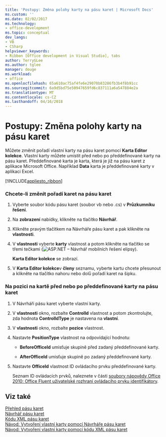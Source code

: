 ```yaml
---
title: 'Postupy: Změna polohy karty na pásu karet | Microsoft Docs'
ms.custom: ''
ms.date: 02/02/2017
ms.technology:
- office-development
ms.topic: conceptual
dev_langs:
- VB
- CSharp
helpviewer_keywords:
- Ribbon [Office development in Visual Studio], tabs
author: TerryGLee
ms.author: tglee
manager: douge
ms.workload:
- office
ms.openlocfilehash: 65a610ac75af4fe6e29070b83286fb3b4f8b91cc
ms.sourcegitcommit: 6a9d5bd75e50947659fd6c837111a6a547884e2a
ms.translationtype: MT
ms.contentlocale: cs-CZ
ms.lasthandoff: 04/16/2018
---
```

# <a name="how-to-change-the-position-of-a-tab-on-the-ribbon"></a>Postupy: Změna polohy karty na pásu karet
  Můžete změnit pořadí vlastní karty na pásu karet pomocí **Karta Editor kolekce**. Vlastní karty můžete umístit před nebo po předdefinované karty na pásu karet. Předdefinované karta je karta, která je již na pásu karet z aplikace Microsoft Office. Například **Data** karta je předdefinované karty v aplikaci Excel.  
  
 [!INCLUDE[appliesto_ribbon](../vsto/includes/appliesto-ribbon-md.md)]  
  
### <a name="to-change-the-order-of-tabs-on-the-ribbon"></a>Chcete-li změnit pořadí karet na pásu karet  
  
1.  Vyberte soubor kódu pásu karet (soubor vb nebo .cs) v **Průzkumníku řešení**.  
  
2.  Na **zobrazení** nabídky, klikněte na tlačítko **Návrhář**.  
  
3.  Klikněte pravým tlačítkem na Návrháře pásu karet a pak klikněte na **vlastnosti**.  
  
4.  V **vlastnosti** vyberte **karty** vlastnost a potom klikněte na tlačítko se třemi tečkami (![ASP.NET – Návrhář mobilních řešení elipsy](../sharepoint/media/mwellipsis.gif "ASP.NET Mobile Návrhář elipsy")).  
  
     **Karta Editor kolekce** se zobrazí.  
  
5.  V **Karta Editor kolekce**v **členy** seznamu, vyberte kartu chcete přesunout a klikněte na tlačítko nahoru nebo dolů pořadí karet na šipku.  
  
### <a name="to-position-a-tab-before-or-after-a-built-in-tab-on-the-ribbon"></a>Na pozici na kartě před nebo po předdefinované karty na pásu karet  
  
1.  V Návrháři pásu karet vyberte vlastní karty.  
  
2.  V **vlastnosti** okno, rozbalte **ControlId** vlastnost a potom zkontrolujte, zda hodnota **ControlIdType** je nastavena na **vlastní**.  
  
3.  V **vlastnosti** okno, rozbalte **pozice** vlastnost.  
  
4.  Nastavte **PositionType** vlastnost na odpovídající hodnotu:  
  
    -   **BeforeOfficeId** umisťuje skupině před zadaný předdefinované karty.  
  
    -   **AfterOfficeId** umisťuje skupině po zadaný předdefinované karty.  
  
5.  Nastavte **OfficeId** vlastnost ID ovládacího prvku předdefinované karty.  
  
     Seznam ID ovládacích prvků, naleznete v části [soubory nápovědy Office 2010: Office Fluent uživatelské rozhraní ovládacího prvku identifikátory](http://go.microsoft.com/fwlink/?LinkID=181052).  
  
## <a name="see-also"></a>Viz také  
 [Přehled pásu karet](../vsto/ribbon-overview.md)   
 [Návrhář pásu karet](../vsto/ribbon-designer.md)   
 [Kódu XML pásu karet](../vsto/ribbon-xml.md)   
 [Návod: Vytvoření vlastní karty pomocí Návrháře pásu karet](../vsto/walkthrough-creating-a-custom-tab-by-using-the-ribbon-designer.md)   
 [Návod: Vytvoření vlastní karty pomocí kódu XML pásu karet](../vsto/walkthrough-creating-a-custom-tab-by-using-ribbon-xml.md)  
  
  